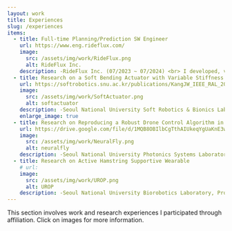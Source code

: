 ```yaml
---
layout: work
title: Experiences
slug: /experiences
items:
  - title: Full-time Planning/Prediction SW Engineer
    url: https://www.eng.rideflux.com/
    image:
      src: /assets/img/work/RideFlux.png
      alt: RideFlux Inc.
    description: -RideFlux Inc. (07/2023 ~ 07/2024) <br> I developed, verified, and maintained Planning/Prediction features for autonomous vehicles using C++ and ROS. Specifically, my role was to improve the decision-making and prediction performance by using additional information, such as road structures and previous decisions. One of my significant projects involved integrating a function to handle potential road users in obstructed areas without making the vehicle overly conservative. <br> During this period, the company achieved the first unmanned vehicle license in South Korea, and I contributed by developing features for safe lane changes, Operational Design Domain(ODD) checking, etc.
  - title: Research on a Soft Bending Actuator with Variable Stiffness and Proprioceptive Sensing
    url: https://softrobotics.snu.ac.kr/publications/KangJW_IEEE_RAL_2023.pdf
    image:
      src: /assets/img/work/SoftActuator.png
      alt: softactuator
    description: -Seoul National University Soft Robotics & Bionics Laboratory, Prof. Yong-Lae Park (07/2021 ~ 02/2023) <br>This work involved designing and fabricating a multi-functional soft-bending actuator and a control system for the actuator from scratch. Using optic fiber as a main material, this actuator is able to have variable stiffness through fiber jamming and proprioceptive sensing through fiber optics. <br> With this work, I co-authored the article “Soft Bending Actuator with Fiber-Jamming Variable Stiffness and Fiber-Optic Proprioception” for IEEE Robotics and Automation Letters. Also, I presented this work at the 2024 IEEE International Conference on Robotics and Automation.
    enlarge_image: true
  - title: Research on Reproducing a Robust Drone Control Algorithm in Simulation
    url: https://drive.google.com/file/d/1MQB8OBIlbCgTthAIUkeqYgUaKnE3wVK8/view?usp=sharing 
    image:
      src: /assets/img/work/NeuralFly.png
      alt: neuralfly
    description: -Seoul National University Photonics Systems Laboratory, Prof. Namkyoo Park (07/2022 ~ 06/2023) <br>I adapted and tested a drone control algorithm, ‘Neural-Fly,’ which enables robust flying under wind effect, in an Airsim simulator using Python. I started by constructing a simulator environment and collecting data to train and evaluate the neural network used in the algorithm. Utilizing inputs and outputs from the simulator, I coded the control algorithm introduced in the original paper. I could demonstrate that the performance of the rebuilt algorithm is close to that of the original paper.
  - title: Research on Active Hamstring Supportive Wearable
    # url: 
    image:
      src: /assets/img/work/UROP.png
      alt: UROP
    description: -Seoul National University Biorobotics Laboratory, Prof. Kyu-Jin Cho (01/2021 ~ 06/2021) <br> TBU
---
```


This section involves work and research experiences I participated through affiliation.
Click on images for more information.
<br />
